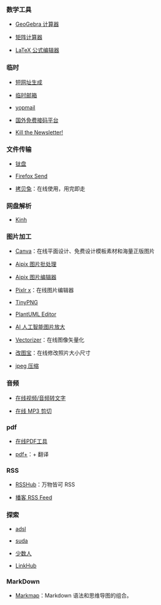 ### 数学工具

- [GeoGebra 计算器](https://ggb123.cn/calculator)

- [矩阵计算器](https://zh.numberempire.com/matrixcalculator.php)

- [LaTeX 公式编辑器](https://www.latexlive.com/##)

### 临时

- [短网址生成](https://www.blooo.top/dwz/)

- [临时邮箱](https://www.linshiyouxiang.net/)

- [yopmail](http://www.yopmail.com/zh/)

- [国外免费接码平台](http://www.coaadmin.cn/resource/foreign-free-code-receiving-platform.html)

- [Kill the Newsletter!](https://kill-the-newsletter.com/)

### 文件传输


- [钛盘](https://app.tmp.link/)

- [Firefox Send](https://send.firefox.com/)

- [拷贝兔](https://cp.anyknew.com/)：在线使用，用完即走

### 网盘解析

- [Kinh](https://www.kinh.cc/)

### 图片加工

- [Canva](https://www.canva.cn/)：在线平面设计、免费设计模板素材和海量正版图片

- [Aipix 图片批处理](https://aipix.net/batch/)

- [Aipix 图片编辑器](https://aipix.net/editor/)

- [Pixlr x](https://pixlr.com/x)：在线图片编辑器

- [TinyPNG](https://tinypng.com/)

- [PlantUML Editor](http://haha98k.com/)

- [AI 人工智能图片放大](https://bigjpg.com/)

- [Vectorizer](https://www.vectorizer.io/)：在线图像矢量化

- [改图宝](http://www.gaitubao.com/)：在线修改照片大小尺寸

- [jpeg 压缩](https://compressjpeg.com/zh/)

### 音频

- [在线视频/音频转文字](https://airmore.cn/speech-to-text-online)

- [在线 MP3 剪切](https://www.bearaudiotool.com/zh/)

### pdf

- [在线PDF工具](https://tools.pdf24.org/zh/)

- [pdf+](https://pdf.hakso.net/)：+ 翻译

### RSS

- [RSSHub](https://docs.rsshub.app/)：万物皆可 RSS

- [播客 RSS Feed](https://getpodcast.xyz/)

### 探索

- [adsl](https://adsl.cloud/)

- [suda](https://suda.moe/)

- [少数人](https://xn--gmqz83awjh.com/)

- [LinkHub](https://LinkHub.cool/)

### MarkDown

- [Markmap](https://markmap.js.org/)：Markdown 语法和思维导图的组合。
